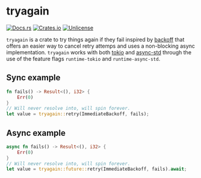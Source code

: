 # tryagain
[![Docs.rs][docs-badge]][docs-url]
[![Crates.io][crates-badge]][crates-url]
[![Unlicense][license-badge]][license-url]

[crates-badge]: https://img.shields.io/crates/v/tryagain.svg
[crates-url]: https://crates.io/crates/tryagain
[license-badge]: https://img.shields.io/badge/license-Unlicense-blue.svg
[license-url]: https://github.com/vlakreeh/tryagain/blob/master/LICENSE
[docs-badge]: https://img.shields.io/badge/docs.rs-rustdoc-green
[docs-url]: https://docs.rs/tryagain/

`tryagain` is a crate to try things again if they fail inspired by
[backoff](https://docs.rs/backoff) that offers an easier way to cancel
retry attemps and uses a non-blocking async implementation.
`tryagain` works with both [tokio](https://crates.io/crates/tokio) and
[async-std](https://crates.io/crates/async-std) through the use of the
feature flags `runtime-tokio` and `runtime-async-std`.

## Sync example
```rust
fn fails() -> Result<(), i32> {
    Err(0)
}
// Will never resolve into, will spin forever.
let value = tryagain::retry(ImmediateBackoff, fails);
```
## Async example
```rust
async fn fails() -> Result<(), i32> {
    Err(0)
}
// Will never resolve into, will spin forever.
let value = tryagain::future::retry(ImmediateBackoff, fails).await;
```
